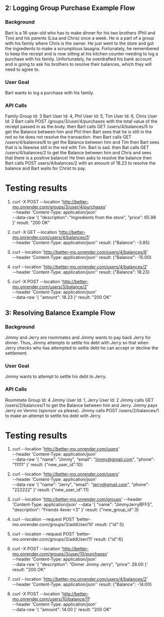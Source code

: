 ## 2: Logging Group Purchase Example Flow
### Background
Bart is a 16-year-old who has to make dinner for his two brothers (Phil and Tim) and his parents (Lisa and Chris) once a week. He is a part of a group with his family where Chris is the owner. He just went to the store and got the ingredients to make a scrumptious lasagna. Fortunately, he remembered to keep the receipt and is now sitting at his kitchen counter needing to log a purchase with his family. Unfortunately, he overdrafted his bank account and is going to ask his brothers to resolve their balances, which they will need to agree to.

### User Goal
Bart wants to log a purchase with his family. 

### API Calls
Family Group Id: 3
Bart User Id: 4, Phil User Id: 5, Tim User Id: 6, Chris User Id: 2
Bart calls POST /groups/3/user/4/purchases with the total value of the receipt passed in as the body.
then Bart calls GET /users/4/balances/5 to get the Balance between him and Phil
then Bart sees that he is still in the red so he does not resolve the transaction.
then Bart calls GET /users/4/balances/6 to get the Balance between him and Tim
then Bart sees that is is likewise still in the red with Tim.
Bart is sad.
then Bat calls GET /users/4/balances/2 to get the Balance between him and Chris
and sees that there is a positive balance! He then asks to resolve the balance
then Bart calls POST users/4/balances/2 with an amount of 18.23 to resolve the balance
and Bart waits for Christ to pay.


# Testing results
1. curl -X POST --location 'http://better-mo.onrender.com/groups/3/user/4/purchases' \
--header 'Content-Type: application/json' \
--data-raw '{
    "description": "Ingredients from the store",
    "price": 65.98
}'
result: "200 OK"

2. curl -X GET --location 'http://better-mo.onrender.com/users/4/balances/5' \
--header 'Content-Type: application/json''
result: {"Balance": -3.85}

3. curl --location 'http://better-mo.onrender.com/users/4/balances/6' \
--header 'Content-Type: application/json''
result: {"Balance": -15.00}

4. curl --location 'http://better-mo.onrender.com/users/4/balances/2' \
--header 'Content-Type: application/json''
result: {"Balance": 18.23}

1. curl -X POST --location 'http://better-mo.onrender.com/users/3/balance/2' \
--header 'Content-Type: application/json' \
--data-raw '{
    "amount": 18.23
}'
result: "200 OK"


## 3: Resolving Balance Example Flow
### Background
Jimmy and Jerry are roommates and Jimmy wants to pay back Jerry for dinner. Thus, Jimmy attempts to settle his debt with Jerry so that when Jerry checks who has attempted to settle debt he can accept or decline the settlement. 
### User Goal
Jimmy wants to attempt to settle his debt to Jerry. 

### API Calls
Roommate Group Id: 4
Jimmy User Id: 1, Jerry User Id: 2
Jimmy calls GET /users/2/balances/1 to get the Balance between him and Jerry.
Jimmy pays Jerry on Venmo (sponsor us please).
Jimmy calls POST /users/2/balances/1 to make an attempt to settle his debt with Jerry.


# Testing results
1. curl --location 'http://better-mo.onrender.com/users' \
--header 'Content-Type: application/json' \
--data-raw '{
    "name": "Jimmy",
    "email": "jimmy@gmail.com",
    "phone": "11111"
}'
result: {"new_user_id":10}

2. curl --location 'http://better-mo.onrender.com/users' \
--header 'Content-Type: application/json' \
--data-raw '{
    "name": "Jerry",
    "email": "jerry@gmail.com",
    "phone": "222222"
}'
result: {"new_user_id":11}


3. curl --location 'http://better-mo.onrender.com/groups'
--header 'Content-Type: application/json'
--data '{
      "name": "JimmyJerryBFFS",
       "description": "Friends 4ever <3"
   }'
result: {"new_group_id":3}

4. curl --location --request POST 'better-mo.onrender.com/groups/3/addUser/10'
result: {"id":5}

5. curl --location --request POST 'better-mo.onrender.com/groups/3/addUser/11'
result: {"id":6}

6. curl -X POST --location 'http://better-mo.onrender.com/groups/3/user/10/purchases' \
--header 'Content-Type: application/json' \
--data-raw '{
    "description": "Dinner Jimmy Jerry",
    "price": 28.00
}'
result: "200 OK"

7. curl --location 'http://better-mo.onrender.com/users/4/balances/2' \
--header 'Content-Type: application/json''
result: {"Balance": -14.00}

8. curl -X POST --location 'http://better-mo.onrender.com/users/10/balance/11' \
--header 'Content-Type: application/json' \
--data-raw '{
    "amount": 14.00
}'
result: "200 OK"


